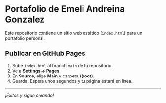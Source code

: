 # Portafolio de Emeli Andreina Gonzalez

Este repositorio contiene un sitio web estático (`index.html`) para un portafolio personal.

## Publicar en GitHub Pages

1. Sube `index.html` al branch `main` de tu repositorio.
2. Ve a **Settings → Pages**.
3. En **Source**, elige **Main** y carpeta **/(root)**.
4. Guarda. Espera unos segundos y tu página estará en línea.

---

_¡Éxitos y sigue creando!_
